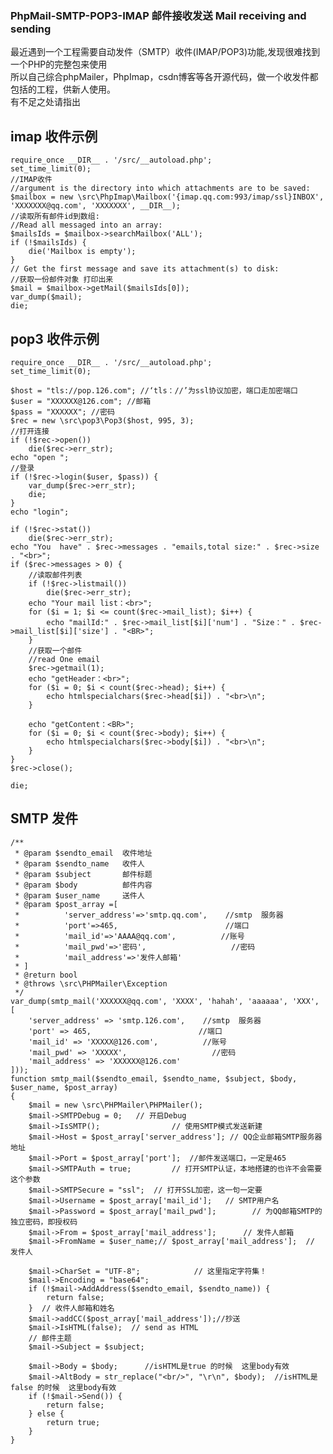 ### PhpMail-SMTP-POP3-IMAP 邮件接收发送  Mail receiving and sending
   最近遇到一个工程需要自动发件（SMTP）收件(IMAP/POP3)功能,发现很难找到一个PHP的完整包来使用<br/>
所以自己综合phpMailer，PhpImap，csdn博客等各开源代码，做一个收发件都包括的工程，供新人使用。<br/>
   有不足之处请指出

## imap 收件示例
	require_once __DIR__ . '/src/__autoload.php';
	set_time_limit(0);
	//IMAP收件
	//argument is the directory into which attachments are to be saved:
	$mailbox = new \src\PhpImap\Mailbox('{imap.qq.com:993/imap/ssl}INBOX', 'XXXXXXX@qq.com', 'XXXXXXX', __DIR__);
	//读取所有邮件id到数组:
	//Read all messaged into an array:
	$mailsIds = $mailbox->searchMailbox('ALL');
	if (!$mailsIds) {
	    die('Mailbox is empty');
	}
	// Get the first message and save its attachment(s) to disk:
	//获取一份邮件对象 打印出来
	$mail = $mailbox->getMail($mailsIds[0]);
	var_dump($mail);
	die;
## pop3 收件示例
	require_once __DIR__ . '/src/__autoload.php';
	set_time_limit(0);
    
    $host = "tls://pop.126.com"; //‘tls：//’为ssl协议加密，端口走加密端口
    $user = "XXXXXX@126.com"; //邮箱
    $pass = "XXXXXX"; //密码
    $rec = new \src\pop3\Pop3($host, 995, 3);
    //打开连接
    if (!$rec->open())
        die($rec->err_str);
    echo "open ";
    //登录
    if (!$rec->login($user, $pass)) {
        var_dump($rec->err_str);
        die;
    }
    echo "login";
    
    if (!$rec->stat())
        die($rec->err_str);
    echo "You  have" . $rec->messages . "emails,total size:" . $rec->size . "<br>";
    if ($rec->messages > 0) {
        //读取邮件列表
        if (!$rec->listmail())
            die($rec->err_str);
        echo "Your mail list：<br>";
        for ($i = 1; $i <= count($rec->mail_list); $i++) {
            echo "mailId:" . $rec->mail_list[$i]['num'] . "Size：" . $rec->mail_list[$i]['size'] . "<BR>";
        }
        //获取一个邮件
        //read One email
        $rec->getmail(1);
        echo "getHeader：<br>";
        for ($i = 0; $i < count($rec->head); $i++) {
            echo htmlspecialchars($rec->head[$i]) . "<br>\n";
        }
    
        echo "getContent：<BR>";
        for ($i = 0; $i < count($rec->body); $i++) {
            echo htmlspecialchars($rec->body[$i]) . "<br>\n";
        }
    }
    $rec->close();
    
    die;
## SMTP 发件

    /**
     * @param $sendto_email  收件地址
     * @param $sendto_name   收件人
     * @param $subject       邮件标题
     * @param $body          邮件内容
     * @param $user_name     送件人
     * @param $post_array =[
     *          'server_address'=>'smtp.qq.com',    //smtp  服务器
     *          'port'=>465,                        //端口
     *          'mail_id'=>'AAAA@qq.com',          //账号
     *          'mail_pwd'=>'密码',                   //密码
     *          'mail_address'=>'发件人邮箱'
     * ]
     * @return bool
     * @throws \src\PHPMailer\Exception
     */
    var_dump(smtp_mail('XXXXXX@qq.com', 'XXXX', 'hahah', 'aaaaaa', 'XXX', [
        'server_address' => 'smtp.126.com',    //smtp  服务器
        'port' => 465,                        //端口
        'mail_id' => 'XXXXX@126.com',          //账号
        'mail_pwd' => 'XXXXX',                   //密码
        'mail_address' => 'XXXXXX@126.com'
    ]));
    function smtp_mail($sendto_email, $sendto_name, $subject, $body, $user_name, $post_array)
    {
        $mail = new \src\PHPMailer\PHPMailer();
        $mail->SMTPDebug = 0;   // 开启Debug
        $mail->IsSMTP();                // 使用SMTP模式发送新建
        $mail->Host = $post_array['server_address']; // QQ企业邮箱SMTP服务器地址
        $mail->Port = $post_array['port'];  //邮件发送端口，一定是465
        $mail->SMTPAuth = true;         // 打开SMTP认证，本地搭建的也许不会需要这个参数
        $mail->SMTPSecure = "ssl";  // 打开SSL加密，这一句一定要
        $mail->Username = $post_array['mail_id'];   // SMTP用户名
        $mail->Password = $post_array['mail_pwd'];        // 为QQ邮箱SMTP的独立密码，即授权码
        $mail->From = $post_array['mail_address'];      // 发件人邮箱
        $mail->FromName = $user_name;// $post_array['mail_address'];  // 发件人
    
        $mail->CharSet = "UTF-8";            // 这里指定字符集！
        $mail->Encoding = "base64";
        if (!$mail->AddAddress($sendto_email, $sendto_name)) {
            return false;
        }  // 收件人邮箱和姓名
        $mail->addCC($post_array['mail_address']);//抄送
        $mail->IsHTML(false);  // send as HTML
        // 邮件主题
        $mail->Subject = $subject;
    
        $mail->Body = $body;      //isHTML是true 的时候  这里body有效
        $mail->AltBody = str_replace("<br/>", "\r\n", $body);  //isHTML是false 的时候  这里body有效
        if (!$mail->Send()) {
            return false;
        } else {
            return true;
        }
    }
    

